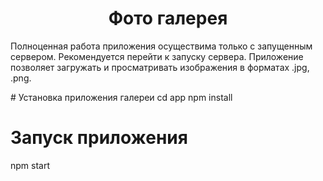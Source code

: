 <h1 align="center">Фото галерея</h1>
<p>Полноценная работа приложения осуществима только с запущенным сервером. Рекомендуется перейти к запуску сервера. Приложение позволяет загружать и просматривать изображения в форматах .jpg, .png.</p>
# Установка приложения галереи
  cd app
  npm install

# Запуск приложения
  npm start

